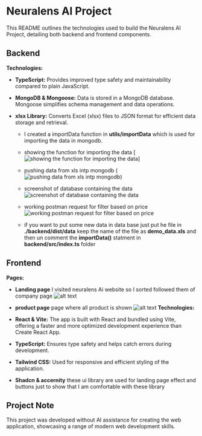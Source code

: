 # Neuralens AI Project

This README outlines the technologies used to build the Neuralens AI Project, detailing both backend and frontend components.

## Backend

**Technologies:**

- **TypeScript:** Provides improved type safety and maintainability compared to plain JavaScript.
- **MongoDB & Mongoose:** Data is stored in a MongoDB database. Mongoose simplifies schema management and data operations.

- **xlsx Library:** Converts Excel (xlsx) files to JSON format for efficient data storage and retrieval.

  - I created a importData function in **utils/importData** which is used for importing the data in mongodb.

  - showing the function for importing the data
    [![showing the function for importing the data](image.png)]

  - pushing data from xls intp mongodb
    (![pushing data from xls intp mongodb](image-1.png))

  - screenshot of database containing the data
    ![screenshot of database containing the data](image-2.png)

  - working postman request for filter based on price
    ![working postman request for filter based on price](image-3.png)

  - if you want to put some new data in data base just put he file in **./backend/dist/data** keep the name of the file as **demo_data.xls** and then un comment the **importData()** statment in **backend/src/index.ts** folder

## Frontend

**Pages:**

- **Landing page** I visited neuralens Ai website so I sorted followed them of company page
  ![alt text](image-4.png)

- **product page** page where all product is shown
  ![alt text](image-5.png)
  **Technologies:**

- **React & Vite:** The app is built with React and bundled using Vite, offering a faster and more optimized development experience than Create React App.
- **TypeScript:** Ensures type safety and helps catch errors during development.
- **Tailwind CSS:** Used for responsive and efficient styling of the application.

- **Shadcn & accernity** these ui library are used for landing page effect and buttons just to show that I am comfortable with these library

## Project Note

This project was developed without AI assistance for creating the web application, showcasing a range of modern web development skills.
